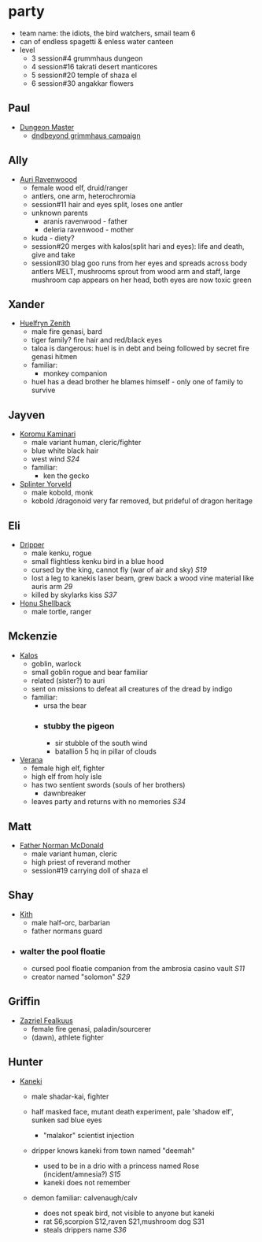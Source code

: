 # party
- team name: the idiots, the bird watchers, smail team 6
- can of endless spagetti & enless water canteen
- level
    - 3 session#4 grummhaus dungeon
    - 4 session#16 takrati desert manticores
    - 5 session#20 temple of shaza el
    - 6 session#30 angakkar flowers

## Paul
- [Dungeon Master](https://www.dndbeyond.com/members/CourtofAvalon)
    - [dndbeyond grimmhaus campaign](https://www.dndbeyond.com/campaigns/4131697)

## Ally
- [Auri Ravenwoood](https://www.dndbeyond.com/characters/101109154)
    - female wood elf, druid/ranger
    - antlers, one arm, heterochromia
    - session#11 hair and eyes split, loses one antler
    - unknown parents
        - aranis ravenwood - father
        - deleria ravenwood - mother
    - kuda - diety?
    - session#20 merges with kalos(split hari and eyes): life and death, give and take
    - session#30 blag goo runs from her eyes and spreads across body antlers MELT, mushrooms sprout from wood arm and staff, large mushroom cap appears on her head, both eyes are now toxic green

## Xander
- [Huelfryn Zenith](https://www.dndbeyond.com/characters/101227134)
    - male fire genasi, bard
    - tiger family? fire hair and red/black eyes
    - taloa is dangerous: huel is in debt and being followed by secret fire genasi hitmen
    - familiar:
        - monkey companion
    - huel has a dead brother he blames himself - only one of family to survive

## Jayven
- [Koromu Kaminari](https://www.dndbeyond.com/characters/101114671)
    - male variant human, cleric/fighter
    - blue white black hair
    - west wind *S24*
    - familiar:
        - ken the gecko
- [Splinter Yorveld](https://dndbeyond.com/characters/120449013)
    - male kobold, monk
    - kobold /dragonoid very far removed, but prideful of dragon heritage

## Eli
- [Dripper](https://www.dndbeyond.com/characters/101107786)
    - male kenku, rogue
    - small flightless kenku bird in a blue hood
    - cursed by the king, cannot fly (war of air and sky) *S19*
    - lost a leg to kanekis laser beam, grew back a wood vine material like auris arm *29*
    - killed by skylarks kiss *S37*
- [Honu Shellback](https://www.dndbeyond.com/characters/120255894)
    - male tortle, ranger

## Mckenzie
- [Kalos](https://www.dndbeyond.com/characters/101676565)
    - goblin, warlock
    - small goblin rogue and bear familiar
    - related (sister?) to auri
    - sent on missions to defeat all creatures of the dread by indigo
    - familiar:
        - ursa the bear  
        - ### stubby the pigeon
            - sir stubble of the south wind
            - batallion 5 hq in pillar of clouds
- [Verana](https://www.dndbeyond.com/characters/106559591)
    - female high elf, fighter
    - high elf from holy isle
    - has two sentient swords (souls of her brothers)
        - dawnbreaker
    - leaves party and returns with no memories *S34*

## Matt
- [Father Norman McDonald](https://www.dndbeyond.com/characters/101451279)
    - male variant human, cleric
    - high priest of reverand mother
    - session#19 carrying doll of shaza el

## Shay
- [Kith](https://www.dndbeyond.com/characters/78128606)
    - male half-orc, barbarian
    - father normans guard
- ### walter the pool floatie
    - cursed pool floatie companion from the ambrosia casino vault *S11*
    - creator named "solomon" *S29*

## Griffin
- [Zazriel Fealkuus](https://www.dndbeyond.com/characters/101667382)
    - female fire genasi, paladin/sourcerer
    - (dawn), athlete fighter

## Hunter
- [Kaneki](https://www.dndbeyond.com/characters/101107728)
    - male shadar-kai, fighter
    - half masked face, mutant death experiment, pale 'shadow elf', sunken sad blue eyes
        - "malakor" scientist injection
    - dripper knows kaneki from town named "deemah"
        - used to be in a drio with a princess named Rose (incident/amnesia?) *S15*
        - kaneki does not remember

    - demon familiar: calvenaugh/calv  
        - does not speak bird, not visible to anyone but kaneki
        - rat S6,scorpion S12,raven S21,mushroom dog S31
        - steals drippers name *S36*
